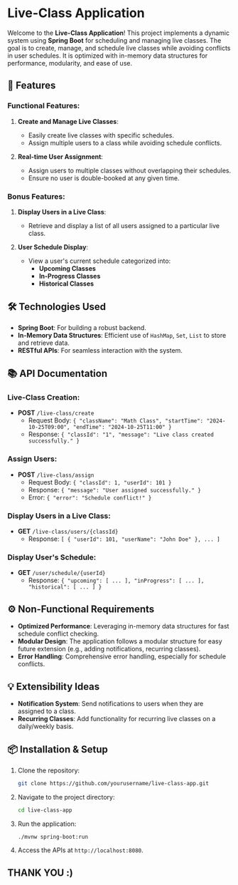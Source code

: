 # Live-Class Application


Welcome to the **Live-Class Application**! This project implements a dynamic system using **Spring Boot** for scheduling and managing live classes. The goal is to create, manage, and schedule live classes while avoiding conflicts in user schedules. It is optimized with in-memory data structures for performance, modularity, and ease of use.


## 🚀 Features


### Functional Features:
1. **Create and Manage Live Classes**:
   - Easily create live classes with specific schedules.
   - Assign multiple users to a class while avoiding schedule conflicts.


2. **Real-time User Assignment**:
   - Assign users to multiple classes without overlapping their schedules.
   - Ensure no user is double-booked at any given time.


### Bonus Features:
1. **Display Users in a Live Class**:
   - Retrieve and display a list of all users assigned to a particular live class.


2. **User Schedule Display**:
   - View a user's current schedule categorized into:
     - **Upcoming Classes**
     - **In-Progress Classes**
     - **Historical Classes**


## 🛠️ Technologies Used
- **Spring Boot**: For building a robust backend.
- **In-Memory Data Structures**: Efficient use of `HashMap`, `Set`, `List` to store and retrieve data.
- **RESTful APIs**: For seamless interaction with the system.


## 📚 API Documentation


### Live-Class Creation:
- **POST** `/live-class/create`
  - Request Body: `{ "className": "Math Class", "startTime": "2024-10-25T09:00", "endTime": "2024-10-25T11:00" }`
  - Response: `{ "classId": "1", "message": "Live class created successfully." }`


### Assign Users:
- **POST** `/live-class/assign`
  - Request Body: `{ "classId": 1, "userId": 101 }`
  - Response: `{ "message": "User assigned successfully." }`
  - Error: `{ "error": "Schedule conflict!" }`


### Display Users in a Live Class:
- **GET** `/live-class/users/{classId}`
  - Response: `[ { "userId": 101, "userName": "John Doe" }, ... ]`


### Display User's Schedule:
- **GET** `/user/schedule/{userId}`
  - Response: `{ "upcoming": [ ... ], "inProgress": [ ... ], "historical": [ ... ] }`


## ⚙️ Non-Functional Requirements
- **Optimized Performance**: Leveraging in-memory data structures for fast schedule conflict checking.
- **Modular Design**: The application follows a modular structure for easy future extension (e.g., adding notifications, recurring classes).
- **Error Handling**: Comprehensive error handling, especially for schedule conflicts.


## 💡 Extensibility Ideas
- **Notification System**: Send notifications to users when they are assigned to a class.
- **Recurring Classes**: Add functionality for recurring live classes on a daily/weekly basis.


## 📦 Installation & Setup


1. Clone the repository:
   ```bash
   git clone https://github.com/yourusername/live-class-app.git
   ```
2. Navigate to the project directory:
   ```bash
   cd live-class-app
   ```
3. Run the application:
   ```bash
   ./mvnw spring-boot:run
   ```
4. Access the APIs at `http://localhost:8080`.


## THANK YOU :)